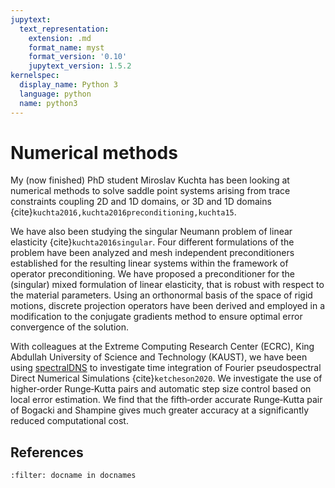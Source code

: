 ```yaml
---
jupytext:
  text_representation:
    extension: .md
    format_name: myst
    format_version: '0.10'
    jupytext_version: 1.5.2
kernelspec:
  display_name: Python 3
  language: python
  name: python3
---
```


# Numerical methods

My (now finished) PhD student Miroslav Kuchta has been looking at numerical methods to solve
saddle point systems arising from trace constraints coupling 2D and 1D domains,
or 3D and 1D domains {cite}`kuchta2016,kuchta2016preconditioning,kuchta15`.

We have also been studying the singular Neumann problem of linear elasticity
{cite}`kuchta2016singular`.
Four different formulations of the problem have been analyzed and mesh independent preconditioners established for the resulting linear systems within the framework of operator preconditioning. We have proposed a preconditioner for the (singular) mixed formulation of linear elasticity, that is robust with respect to the material parameters. Using an orthonormal basis of the space of rigid motions, discrete projection operators have been derived and employed in a modification to the conjugate gradients method to ensure optimal error convergence of the solution.

With colleagues at the Extreme Computing Research Center (ECRC), King Abdullah University of Science and Technology (KAUST), we have been using [spectralDNS](https://github.com/spectralDNS) to investigate time integration of Fourier pseudospectral Direct Numerical Simulations {cite}`ketcheson2020`. We investigate the use of higher‐order Runge‐Kutta pairs and automatic step size control based on local error estimation. We find that the fifth‐order accurate Runge‐Kutta pair of Bogacki and Shampine gives much greater accuracy at a significantly reduced computational cost.


## References

```{bibliography} ../../references.bib
:filter: docname in docnames
```
